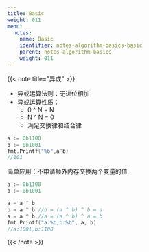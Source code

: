 ```yaml
---
title: Basic
weight: 011
menu:
  notes:
    name: Basic
    identifier: notes-algorithm-basics-basic
    parent: notes-algorithm-basics
    weight: 011
---
```


<!-- Basic Type -->

{{< note title="异或" >}}

- 异或运算法则：无进位相加
- 异或运算性质：
  - 0 ^ N = N
  - N ^ N = 0
  - 满足交换律和结合律

```go
a := 0b1100
b := 0b1001
fmt.Printf("%b",a^b)
//101
```

简单应用：不申请额外内存交换两个变量的值

```go
a := 0b1100
b := 0b1001

a = a ^ b
b = a ^ b //b = (a ^ b) ^ b = a
a = a ^ b //a = (a ^ b) ^ a = b
fmt.Printf("a:%b,b:%b", a, b)
//a:1001,b:1100
```

{{< /note >}}

